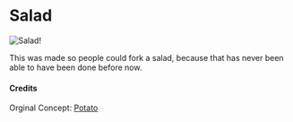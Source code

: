 # Salad

![Salad!](https://www.thespruceeats.com/thmb/r83ZPDHz-iy2VjRJMAf6ya3S-7A=/2500x1406/smart/filters:no_upscale()/perfectgreensalad2500-5993ab28c412440011db26df.jpg)

This was made so people could fork a salad, because that has never been able to have been done before now.


#### Credits
Orginal Concept: [Potato](https://github.com/drtshock/Potato)
